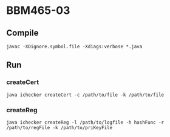 # BBM465-03

## Compile

`javac -XDignore.symbol.file -Xdiags:verbose *.java`

## Run

### createCert

`java ichecker createCert -c /path/to/file -k /path/to/file`

### createReg

`java ichecker createReg -l /path/to/logfile -h hashFunc -r /path/to/regFile -k /path/to/priKeyFile`



